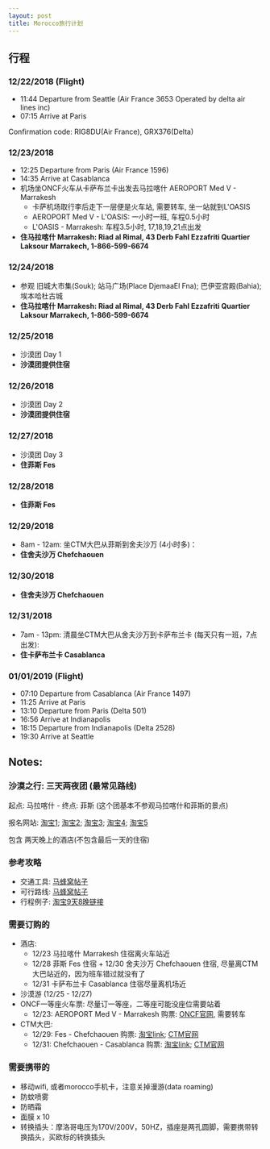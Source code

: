 ```yaml
---
layout: post
title: Morocco旅行计划
---
```


## 行程

### 12/22/2018 (Flight)
* 11:44 Departure from Seattle (Air France 3653 Operated by delta air lines inc) 
* 07:15 Arrive at Paris  

Confirmation code: RIG8DU(Air France), GRX376(Delta)

### 12/23/2018
* 12:25	Departure from Paris (Air France 1596)  
* 14:35	Arrive at Casablanca  
* 机场坐ONCF火车从卡萨布兰卡出发去马拉喀什 AEROPORT Med V - Marrakesh
	+ 卡萨机场取行李后走下一层便是火车站, 需要转车, 坐一站就到L'OASIS
	+ AEROPORT Med V - L'OASIS: 一小时一班, 车程0.5小时
	+ L'OASIS - Marrakesh: 车程3.5小时, 17,18,19,21点出发
* **住马拉喀什 Marrakesh: Riad al Rimal, 43 Derb Fahl Ezzafriti Quartier Laksour Marrakech, 1-866-599-6674**

### 12/24/2018 

* 参观 旧城大市集(Souk); 站马广场(Place DjemaaEl Fna); 巴伊亚宫殿(Bahia); 埃本哈杜古城
* **住马拉喀什 Marrakesh: Riad al Rimal, 43 Derb Fahl Ezzafriti Quartier Laksour Marrakech, 1-866-599-6674**

### 12/25/2018 
* 沙漠团 Day 1 
* **沙漠团提供住宿**

### 12/26/2018 
* 沙漠团 Day 2
* **沙漠团提供住宿**

### 12/27/2018 
* 沙漠团 Day 3
* **住菲斯 Fes**

### 12/28/2018 

* **住菲斯 Fes**

### 12/29/2018 
* 8am - 12am: 坐CTM大巴从菲斯到舍夫沙万 (4小时多)：
* **住舍夫沙万 Chefchaouen**

### 12/30/2018 

* **住舍夫沙万 Chefchaouen**

### 12/31/2018  

* 7am - 13pm: 清晨坐CTM大巴从舍夫沙万到卡萨布兰卡 (每天只有一班，7点出发):
* **住卡萨布兰卡 Casablanca**

### 01/01/2019 (Flight)
* 07:10	Departure from Casablanca (Air France 1497)  
* 11:25	Arrive at Paris  
* 13:10	Departure from Paris (Delta 501)  
* 16:56	Arrive at Indianapolis  
* 18:15	Departure from Indianapolis (Delta 2528)  
* 19:30	Arrive at Seattle  


## Notes: 

### 沙漠之行: 三天两夜团 (最常见路线) 
起点: 马拉喀什 - 终点: 菲斯 (这个团基本不参观马拉喀什和菲斯的景点)

报名网站: [淘宝1](https://traveldetail.fliggy.com/item.htm?spm=a230r.1.14.6.321c16b7EujVfo&id=565110136728&ad_id=&am_id=&cm_id=140105335569ed55e27b&pm_id=&abbucket=12&smToken=77e2c4fd50ce4c9c9e59d5809277888a&smSign=%2BUWVDE7Uoj9qOhIpnjB0%2Bg%3D%3D); [淘宝2](https://traveldetail.fliggy.com/item.htm?spm=a230r.1.14.27.321c16b7EujVfo&id=561561838847&ns=1&abbucket=12&smToken=2e684ff5d4c945868a9f5523e00951ea&smSign=ADWgFFnnxIhk0%2BITo9Gamg%3D%3D); [淘宝3](https://traveldetail.fliggy.com/item.htm?spm=a230r.1.14.52.321c16b7EujVfo&id=563022484468&ns=1&abbucket=12&smToken=044ca80d04ec430680814799d4e94d82&smSign=SOL6hN1cfoUwkDaF3fSEfg%3D%3D); [淘宝4](https://traveldetail.taobao.com/item.htm?spm=a230r.1.14.66.321c16b7EujVfo&smSign=N6ypnUPj/j6vWxxBm6qenQ==&abbucket=12&ns=1&id=561266459809&smToken=08fec51b9d114c0b8b9112046ecb71fb&); [淘宝5](https://traveldetail.fliggy.com/item.htm?spm=a230r.1.14.86.40ba649cWTyuCx&id=557891706848&ns=1&abbucket=12&smToken=c5a3adb49b8646f593ec2d8d0c8d41d8&smSign=3UZFgJP57QoXs3aBMirjlg%3D%3D)

包含 两天晚上的酒店(不包含最后一天的住宿)

### 参考攻略

* 交通工具: [马蜂窝帖子](http://www.mafengwo.cn/gonglve/ziyouxing/15132.html)
* 可行路线: [马蜂窝帖子](http://www.mafengwo.cn/gonglve/ziyouxing/11853.html)
* 行程例子: [淘宝9天8晚链接](https://traveldetail.fliggy.com/item.htm?spm=a230r.1.14.13.5a546f6dHPJ8yk&id=558390960997&ad_id=&am_id=&cm_id=140105335569ed55e27b&pm_id=&abbucket=12&smToken=1c669be64e04410eaec05c43040b44e9&smSign=GKC4QIyZTzsIjDT9bms4Qg%3D%3D)

### 需要订购的 

* 酒店: 
   + 12/23 马拉喀什 Marrakesh 住宿离火车站近
   + 12/28 菲斯 Fes 住宿 + 12/30 舍夫沙万 Chefchaouen 住宿, 尽量离CTM大巴站近的，因为班车错过就没有了
   + 12/31 卡萨布兰卡 Casablanca 住宿尽量离机场近
* 沙漠游 (12/25 - 12/27)
* ONCF一等座火车票: 尽量订一等座，二等座可能没座位需要站着
   + 12/23: AEROPORT Med V - Marrakesh
   购票: [ONCF官网](https://www.oncf-voyages.ma/), 需要转车
* CTM大巴: 
   + 12/29: Fes - Chefchaouen
   购票: [淘宝link](https://traveldetail.fliggy.com/item.htm?spm=a230r.1.14.15.7ade275dbJaYfc&id=566056852188&ns=1&abbucket=12&smToken=2ced5bae210a448f87ed88c6dc4bb3c1&smSign=t5Y0dMkWLpR3H5Tgs0PBVw%3D%3D); [CTM官网](http://www.ctm.ma/)
   + 12/31: Chefchaouen - Casablanca
   购票: [淘宝link](https://traveldetail.taobao.com/item.htm?spm=a230r.1.14.23.29017617TfexKW&abbucket=12&ns=1&id=569215483636&#detail); [CTM官网](http://www.ctm.ma/)

### 需要携带的

* 移动wifi, 或者morocco手机卡，注意关掉漫游(data roaming)
* 防蚊喷雾
* 防晒霜
* 面膜 x 10
* 转换插头：摩洛哥电压为170V/200V，50HZ，插座是两孔圆脚，需要携带转换插头，买欧标的转换插头




